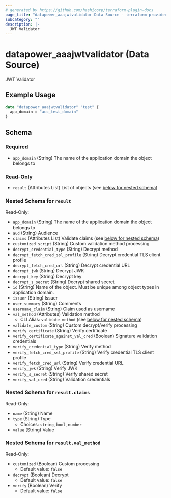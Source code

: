 ```yaml
---
# generated by https://github.com/hashicorp/terraform-plugin-docs
page_title: "datapower_aaajwtvalidator Data Source - terraform-provider-datapower"
subcategory: ""
description: |-
  JWT Validator
---
```


# datapower_aaajwtvalidator (Data Source)

JWT Validator

## Example Usage

```terraform
data "datapower_aaajwtvalidator" "test" {
  app_domain = "acc_test_domain"
}
```

<!-- schema generated by tfplugindocs -->
## Schema

### Required

- `app_domain` (String) The name of the application domain the object belongs to

### Read-Only

- `result` (Attributes List) List of objects (see [below for nested schema](#nestedatt--result))

<a id="nestedatt--result"></a>
### Nested Schema for `result`

Read-Only:

- `app_domain` (String) The name of the application domain the object belongs to
- `aud` (String) Audience
- `claims` (Attributes List) Validate claims (see [below for nested schema](#nestedatt--result--claims))
- `customized_script` (String) Custom validation method processing
- `decrypt_credential_type` (String) Decrypt method
- `decrypt_fetch_cred_ssl_profile` (String) Decrypt credential TLS client profile
- `decrypt_fetch_cred_url` (String) Decrypt credential URL
- `decrypt_jwk` (String) Decrypt JWK
- `decrypt_key` (String) Decrypt key
- `decrypt_s_secret` (String) Decrypt shared secret
- `id` (String) Name of the object. Must be unique among object types in application domain.
- `issuer` (String) Issuer
- `user_summary` (String) Comments
- `username_claim` (String) Claim used as username
- `val_method` (Attributes) Validation method
  - CLI Alias: `validate-method` (see [below for nested schema](#nestedatt--result--val_method))
- `validate_custom` (String) Custom decrypt/verify processing
- `verify_certificate` (String) Verify certificate
- `verify_certificate_against_val_cred` (Boolean) Signature validation credentials
- `verify_credential_type` (String) Verify method
- `verify_fetch_cred_ssl_profile` (String) Verify credential TLS client profile
- `verify_fetch_cred_url` (String) Verify credential URL
- `verify_jwk` (String) Verify JWK
- `verify_s_secret` (String) Verify shared secret
- `verify_val_cred` (String) Validation credentials

<a id="nestedatt--result--claims"></a>
### Nested Schema for `result.claims`

Read-Only:

- `name` (String) Name
- `type` (String) Type
  - Choices: `string`, `bool`, `number`
- `value` (String) Value


<a id="nestedatt--result--val_method"></a>
### Nested Schema for `result.val_method`

Read-Only:

- `customized` (Boolean) Custom processing
  - Default value: `false`
- `decrypt` (Boolean) Decrypt
  - Default value: `false`
- `verify` (Boolean) Verify
  - Default value: `false`

